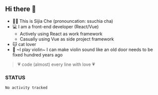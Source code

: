## Hi there 👋

- 🙋‍♀️ This is Sijia Che (pronouncation: ssuchia cha)
- 💻 I am a front-end developer (React/Vue)
    - Actively using React as work framework 
    - Casually using Vue as side project framework  
- 🐱 cat lover
- 🌟 ~I play violin~ I can make violin sound like an old door needs to be fixed hundred years ago

> 💗 code (almost) every line with love 💗


### STATUS
<!--START_SECTION:waka-->

```txt
No activity tracked
```

<!--END_SECTION:waka-->
